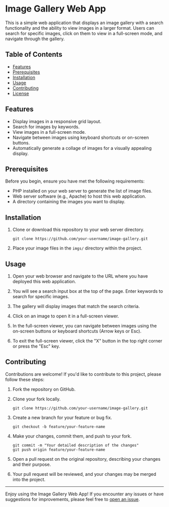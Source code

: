 # Image Gallery Web App

This is a simple web application that displays an image gallery with a search functionality and the ability to view images in a larger format. Users can search for specific images, click on them to view in a full-screen mode, and navigate through the gallery.

## Table of Contents

- [Features](#features)
- [Prerequisites](#prerequisites)
- [Installation](#installation)
- [Usage](#usage)
- [Contributing](#contributing)
- [License](#license)

## Features

- Display images in a responsive grid layout.
- Search for images by keywords.
- View images in a full-screen mode.
- Navigate between images using keyboard shortcuts or on-screen buttons.
- Automatically generate a collage of images for a visually appealing display.

## Prerequisites

Before you begin, ensure you have met the following requirements:

- PHP installed on your web server to generate the list of image files.
- Web server software (e.g., Apache) to host this web application.
- A directory containing the images you want to display.

## Installation

1. Clone or download this repository to your web server directory.

   ```shell
   git clone https://github.com/your-username/image-gallery.git
   ```

2. Place your image files in the `imgs/` directory within the project.

## Usage

1. Open your web browser and navigate to the URL where you have deployed this web application.

2. You will see a search input box at the top of the page. Enter keywords to search for specific images.

3. The gallery will display images that match the search criteria.

4. Click on an image to open it in a full-screen viewer.

5. In the full-screen viewer, you can navigate between images using the on-screen buttons or keyboard shortcuts (Arrow keys or Esc).

6. To exit the full-screen viewer, click the "X" button in the top right corner or press the "Esc" key.

## Contributing

Contributions are welcome! If you'd like to contribute to this project, please follow these steps:

1. Fork the repository on GitHub.

2. Clone your fork locally.

   ```shell
   git clone https://github.com/your-username/image-gallery.git
   ```

3. Create a new branch for your feature or bug fix.

   ```shell
   git checkout -b feature/your-feature-name
   ```

4. Make your changes, commit them, and push to your fork.

   ```shell
   git commit -m "Your detailed description of the changes"
   git push origin feature/your-feature-name
   ```

5. Open a pull request on the original repository, describing your changes and their purpose.

6. Your pull request will be reviewed, and your changes may be merged into the project.

---

Enjoy using the Image Gallery Web App! If you encounter any issues or have suggestions for improvements, please feel free to [open an issue](https://github.com/your-username/image-gallery/issues).
